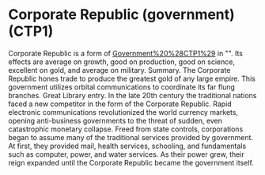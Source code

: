# Corporate Republic (government) (CTP1)

Corporate Republic is a form of [Government%20%28CTP1%29](government) in "". Its effects are average on growth, good on production, good on science, excellent on gold, and average on military.
Summary.
The Corporate Republic hones trade to produce the greatest gold of any large empire. This government utilizes orbital communications to coordinate its far flung branches. 
Great Library entry.
In the late 20th century the traditional nations faced a new competitor in the form of the Corporate Republic. Rapid electronic communications revolutionized the world currency markets, opening anti-business governments to the threat of sudden, even catastrophic monetary collapse. Freed from state controls, corporations began to assume many of the traditional services provided by government. At first, they provided mail, health services, schooling, and fundamentals such as computer, power, and water services. As their power grew, their reign expanded until the Corporate Republic became the government itself.